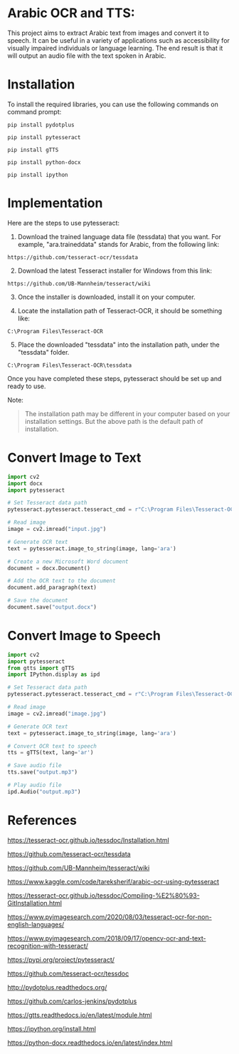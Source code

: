 # Arabic OCR and TTS: 

This project aims to extract Arabic text from images and convert it to speech. It can be useful in a variety of applications such as accessibility for visually impaired individuals or language learning. The end result is that it will output an audio file with the text spoken in Arabic.

# Installation

To install the required libraries, you can use the following commands on command prompt:
```
pip install pydotplus
```
```
pip install pytesseract
```
```
pip install gTTS
```
```
pip install python-docx
```
```
pip install ipython
```

# Implementation

Here are the steps to use pytesseract:

1. Download the trained language data file (tessdata) that you want. For example, "ara.traineddata" stands for Arabic, from the following link:
```
https://github.com/tesseract-ocr/tessdata
```
2. Download the latest Tesseract installer for Windows from this link:
```
https://github.com/UB-Mannheim/tesseract/wiki
```
3. Once the installer is downloaded, install it on your computer.

4. Locate the installation path of Tesseract-OCR, it should be something like:
```
C:\Program Files\Tesseract-OCR
```
5. Place the downloaded "tessdata" into the installation path, under the "tessdata" folder.
```
C:\Program Files\Tesseract-OCR\tessdata
```

Once you have completed these steps, pytesseract should be set up and ready to use.

Note: 
> The installation path may be different in your computer based on your installation settings. But the above path is the default path of installation.


# Convert Image to Text

```python
import cv2
import docx
import pytesseract

# Set Tesseract data path
pytesseract.pytesseract.tesseract_cmd = r"C:\Program Files\Tesseract-OCR\tesseract.exe"

# Read image
image = cv2.imread("input.jpg")

# Generate OCR text
text = pytesseract.image_to_string(image, lang='ara')

# Create a new Microsoft Word document
document = docx.Document()

# Add the OCR text to the document
document.add_paragraph(text)

# Save the document
document.save("output.docx")
```

# Convert Image to Speech

```python
import cv2
import pytesseract
from gtts import gTTS
import IPython.display as ipd

# Set Tesseract data path
pytesseract.pytesseract.tesseract_cmd = r"C:\Program Files\Tesseract-OCR\tesseract.exe"

# Read image
image = cv2.imread("image.jpg")

# Generate OCR text
text = pytesseract.image_to_string(image, lang='ara')

# Convert OCR text to speech
tts = gTTS(text, lang='ar')

# Save audio file
tts.save("output.mp3")

# Play audio file
ipd.Audio("output.mp3")
```
# References

https://tesseract-ocr.github.io/tessdoc/Installation.html

https://github.com/tesseract-ocr/tessdata

https://github.com/UB-Mannheim/tesseract/wiki

https://www.kaggle.com/code/tareksherif/arabic-ocr-using-pytesseract

https://tesseract-ocr.github.io/tessdoc/Compiling-%E2%80%93-GitInstallation.html

https://www.pyimagesearch.com/2020/08/03/tesseract-ocr-for-non-english-languages/

https://www.pyimagesearch.com/2018/09/17/opencv-ocr-and-text-recognition-with-tesseract/

https://pypi.org/project/pytesseract/

https://github.com/tesseract-ocr/tessdoc

http://pydotplus.readthedocs.org/

https://github.com/carlos-jenkins/pydotplus

https://gtts.readthedocs.io/en/latest/module.html

https://ipython.org/install.html

https://python-docx.readthedocs.io/en/latest/index.html














